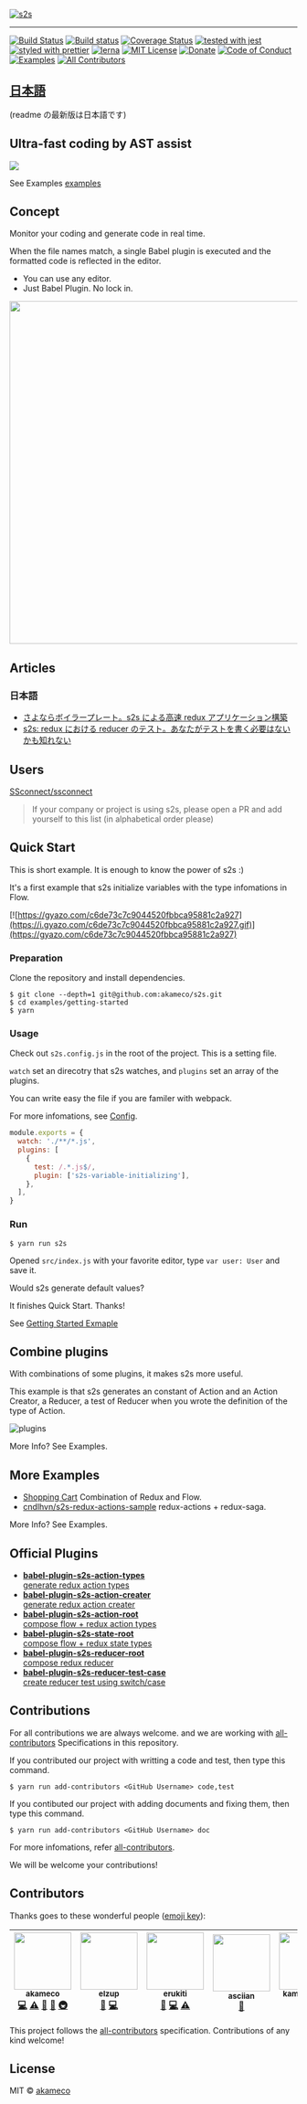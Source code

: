 [![s2s](https://github.com/akameco/logos/blob/master/s2s/s2s-logo.png?raw=true)](https://github.com/akameco/s2s)

<hr>

[![Build Status](https://travis-ci.org/akameco/s2s.svg?branch=master)](https://travis-ci.org/akameco/s2s)
[![Build status](https://ci.appveyor.com/api/projects/status/gmcngvce43rxf21c/branch/master?svg=true)](https://ci.appveyor.com/project/akameco/s2s/branch/master)
[![Coverage Status](https://coveralls.io/repos/github/akameco/s2s/badge.svg?branch=master)](https://coveralls.io/github/akameco/s2s?branch=master)
[![tested with jest](https://img.shields.io/badge/tested_with-jest-99424f.svg)](https://github.com/facebook/jest)
[![styled with prettier](https://img.shields.io/badge/styled_with-prettier-ff69b4.svg)](https://github.com/prettier/prettier)
[![lerna](https://img.shields.io/badge/maintained%20with-lerna-cc00ff.svg)](https://lernajs.io/)
[![MIT License](https://img.shields.io/npm/l/nps.svg?style=flat-square)](./license)
[![Donate](https://img.shields.io/badge/%EF%BC%84-support-green.svg?style=flat-square)](http://amzn.asia/bO78HzR)
[![Code of Conduct](https://img.shields.io/badge/code%20of-conduct-ff69b4.svg?style=flat-square)](./CODE_OF_CONDUCT.md)
[![Examples](https://img.shields.io/badge/%F0%9F%92%A1-examples-8C8E93.svg?style=flat-square)](./examples)
[![All Contributors](https://img.shields.io/badge/all_contributors-6-orange.svg?style=flat-square)](#contributors)

## [日本語](./docs/ja)

(readme の最新版は日本語です)

## Ultra-fast coding by AST assist

<img src="https://raw.githubusercontent.com/akameco/s2s-examples/master/media/demo.gif" />

See Examples [examples](./examples)

## Concept

Monitor your coding and generate code in real time.

When the file names match, a single Babel plugin is executed and the formatted code is reflected in the editor.

* You can use any editor.
* Just Babel Plugin. No lock in.

<img src="https://github.com/akameco/logos/blob/master/s2s/s2s-concept.png?raw=true" height=600 />

## Articles

### 日本語

* [さよならボイラープレート。s2s による高速 redux アプリケーション構築](https://qiita.com/akameco/items/e1489c6bbf3439ec6ca4)
* [s2s: redux における reducer のテスト。あなたがテストを書く必要はないかも知れない](https://qiita.com/akameco/items/66a2232df0e95e5bfe31)

## Users

[SSconnect/ssconnect](https://github.com/SSconnect/ssconnect)

> If your company or project is using s2s, please open a PR and add yourself to this list (in alphabetical order please)

## Quick Start

This is short example.
It is enough to know the power of s2s :)

It's a first example that s2s initialize variables with the type infomations in Flow.

[![https://gyazo.com/c6de73c7c9044520fbbca95881c2a927](https://i.gyazo.com/c6de73c7c9044520fbbca95881c2a927.gif)](https://gyazo.com/c6de73c7c9044520fbbca95881c2a927)

### Preparation

Clone the repository and install dependencies.

```
$ git clone --depth=1 git@github.com:akameco/s2s.git
$ cd examples/getting-started
$ yarn
```

### Usage

Check out `s2s.config.js` in the root of the project. This is a setting file.

`watch` set an direcotry that s2s watches, and `plugins` set an array of the plugins.

You can write easy the file if you are familer with webpack.

For more infomations, see [Config](./docs/en/config.md).

```js
module.exports = {
  watch: './**/*.js',
  plugins: [
    {
      test: /.*.js$/,
      plugin: ['s2s-variable-initializing'],
    },
  ],
}
```

### Run

```
$ yarn run s2s
```

Opened `src/index.js` with your favorite editor, type `var user: User` and save it.

Would s2s generate default values?

It finishes Quick Start. Thanks!

See [Getting Started Exmaple](./examples/getting-started)

## Combine plugins

With combinations of some plugins, it makes s2s more useful.

This example is that s2s generates an constant of Action and an Action Creator, a Reducer, a test of Reducer when you wrote the definition of the type of Action.

![plugins](https://camo.qiitausercontent.com/2b3fc744eda2c6e569f437d8006c765c78bc9f20/68747470733a2f2f71696974612d696d6167652d73746f72652e73332e616d617a6f6e6177732e636f6d2f302f31353331392f37306239386664642d373338622d646464322d663866352d3932343435353763643734322e676966)

More Info? See Examples.

## More Examples

* [Shopping Cart](./examples/shopping-cart) Combination of Redux and Flow.
* [cndlhvn/s2s-redux-actions-sample](https://github.com/cndlhvn/s2s-redux-actions-sample) redux-actions + redux-saga.

More Info? See Examples.

## Official Plugins

* [**babel-plugin-s2s-action-types**<br>generate redux action types](https://github.com/akameco/s2s/tree/master/packages/babel-plugin-s2s-action-types)
* [**babel-plugin-s2s-action-creater**<br>generate redux action creater](https://github.com/akameco/s2s/tree/master/packages/babel-plugin-s2s-action-creater)
* [**babel-plugin-s2s-action-root**<br>compose flow + redux action types](https://github.com/akameco/s2s/tree/master/packages/babel-plugin-s2s-action-root)
* [**babel-plugin-s2s-state-root**<br>compose flow + redux state types](https://github.com/akameco/s2s/tree/master/packages/babel-plugin-s2s-state-root)
* [**babel-plugin-s2s-reducer-root**<br>compose redux reducer](https://github.com/akameco/s2s/tree/master/packages/babel-plugin-s2s-reducer-root)
* [**babel-plugin-s2s-reducer-test-case**<br>create reducer test using switch/case](https://github.com/akameco/s2s/tree/master/packages/babel-plugin-s2s-reducer-test-case)

## Contributions

For all contributions we are always welcome. and we are working with [all-contributors](https://github.com/kentcdodds/all-contributors) Specifications in this repository.

If you contributed our project with writting a code and test, then type this command.

```
$ yarn run add-contributors <GitHub Username> code,test
```

If you contibuted our project with adding documents and fixing them, then type this command.

```
$ yarn run add-contributors <GitHub Username> doc
```

For more infomations, refer [all-contributors](https://github.com/kentcdodds/all-contributors).

We will be welcome your contributions!

## Contributors

Thanks goes to these wonderful people ([emoji key](https://github.com/kentcdodds/all-contributors#emoji-key)):

<!-- ALL-CONTRIBUTORS-LIST:START - Do not remove or modify this section -->

<!-- prettier-ignore -->
| [<img src="https://avatars2.githubusercontent.com/u/4002137?v=4" width="100px;"/><br /><sub><b>akameco</b></sub>](http://akameco.github.io)<br />[💻](https://github.com/akameco/s2s/commits?author=akameco "Code") [⚠️](https://github.com/akameco/s2s/commits?author=akameco "Tests") [💬](#question-akameco "Answering Questions") [🤔](#ideas-akameco "Ideas, Planning, & Feedback") [🚇](#infra-akameco "Infrastructure (Hosting, Build-Tools, etc)") | [<img src="https://avatars3.githubusercontent.com/u/2284908?v=4" width="100px;"/><br /><sub><b>elzup</b></sub>](https://elzup.com)<br />[🤔](#ideas-elzup "Ideas, Planning, & Feedback") [💻](https://github.com/akameco/s2s/commits?author=elzup "Code") | [<img src="https://avatars3.githubusercontent.com/u/84027?v=4" width="100px;"/><br /><sub><b>erukiti</b></sub>](http://www.amazon.co.jp/gp/registry/wishlist/JQ28X5KI9FRY)<br />[📝](#blog-erukiti "Blogposts") [💻](https://github.com/akameco/s2s/commits?author=erukiti "Code") [⚠️](https://github.com/akameco/s2s/commits?author=erukiti "Tests") | [<img src="https://avatars2.githubusercontent.com/u/5019902?v=4" width="100px;"/><br /><sub><b>asciian</b></sub>](https://asciian.github.io/)<br />[📖](https://github.com/akameco/s2s/commits?author=asciian "Documentation") | [<img src="https://avatars0.githubusercontent.com/u/1541187?v=4" width="100px;"/><br /><sub><b>kamijin_fanta</b></sub>](https://twitter.com/kamijin_fanta)<br />[💻](https://github.com/akameco/s2s/commits?author=kamijin-fanta "Code") [📖](https://github.com/akameco/s2s/commits?author=kamijin-fanta "Documentation") | [<img src="https://avatars0.githubusercontent.com/u/911952?v=4" width="100px;"/><br /><sub><b>pocketberserker</b></sub>](https://twitter.com/pocketberserker)<br />[📖](https://github.com/akameco/s2s/commits?author=pocketberserker "Documentation") |
| :---: | :---: | :---: | :---: | :---: | :---: |

<!-- ALL-CONTRIBUTORS-LIST:END -->

This project follows the [all-contributors](https://github.com/kentcdodds/all-contributors) specification. Contributions of any kind welcome!

## License

MIT © [akameco](http://akameco.github.io)
